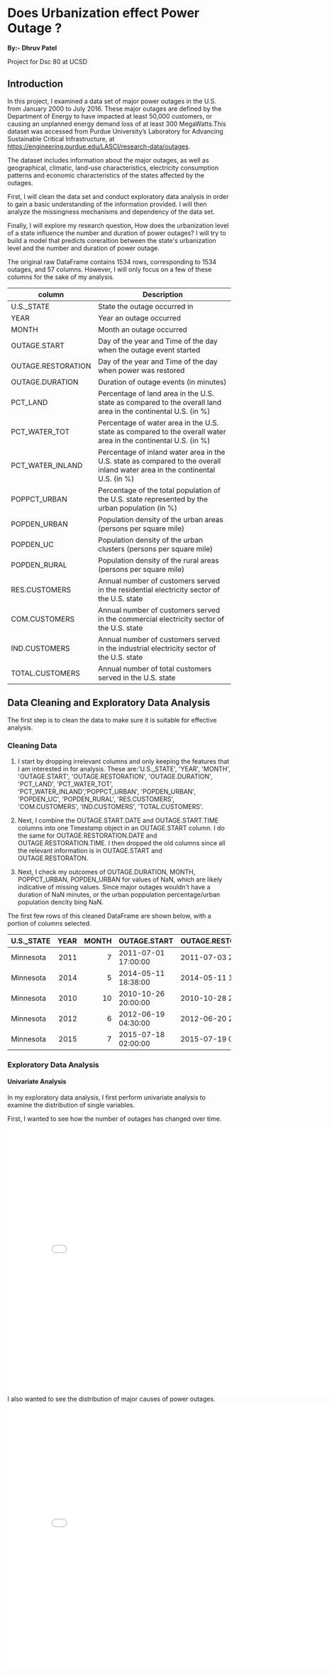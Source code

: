 # Does Urbanization effect Power Outage ?
**By:- Dhruv Patel**

Project for Dsc 80 at UCSD

## Introduction
In this project, I examined a data set of major power outages in the U.S. from January 2000 to July 2016. These major outages are defined by the Department of Energy to have impacted at least 50,000 customers, or causing an unplanned energy demand loss of at least 300 MegaWatts.This dataset was accessed from Purdue University’s Laboratory for Advancing Sustainable Critical Infrastructure, at https://engineering.purdue.edu/LASCI/research-data/outages.

The dataset includes information about the major outages, as well as geographical, climatic, land-use characteristics, electricity consumption patterns and economic characteristics of the states affected by the outages.

First, I will clean the data set and conduct exploratory data analysis in order to gain a basic understanding of the information provided. I will then analyze the missingness mechanisms and dependency of the data set.

Finally, I will explore my research question, How does the urbanization level of a state influence the number and duration of power outages? I will try to build a model that predicts coreraltion between the state's urbanization level and the number and duration of power outage.

The original raw DataFrame contains 1534 rows, corresponding to 1534 outages, and 57 columns. However, I will only focus on a few of these columns for the sake of my analysis.

| column                | Description                                                                                                                                  |
|-----------------------|----------------------------------------------------------------------------------------------------------------------------------------------|
| U.S._STATE            | State the outage occurred in                                                                                                                 |
| YEAR                  | Year an outage occurred                                                                                                                      |
| MONTH                 | Month an outage occurred                                                                                                                     |
| OUTAGE.START          | Day of the year and Time of the day when the outage event started                                                                            |
| OUTAGE.RESTORATION    | Day of the year and Time of the day when power was restored                                                                                  |
| OUTAGE.DURATION       | Duration of outage events (in minutes)                                                                                                       |
| PCT_LAND              | Percentage of land area in the U.S. state as compared to the overall land area in the continental U.S. (in %)                                |
| PCT_WATER_TOT         | Percentage of water area in the U.S. state as compared to the overall water area in the continental U.S. (in %)                              |
| PCT_WATER_INLAND      | Percentage of inland water area in the U.S. state as compared to the overall inland water area in the continental U.S. (in %)                |
| POPPCT_URBAN          | Percentage of the total population of the U.S. state represented by the urban population (in %)                                              |
| POPDEN_URBAN          | Population density of the urban areas (persons per square mile)                                                                              |
| POPDEN_UC             | Population density of the urban clusters (persons per square mile)                                                                           |
| POPDEN_RURAL          | Population density of the rural areas (persons per square mile)                                                                              |
| RES.CUSTOMERS         | Annual number of customers served in the residential electricity sector of the U.S. state                                                    |
| COM.CUSTOMERS         | Annual number of customers served in the commercial electricity sector of the U.S. state                                                     |
| IND.CUSTOMERS         | Annual number of customers served in the industrial electricity sector of the U.S. state                                                     |
| TOTAL.CUSTOMERS       | Annual number of total customers served in the U.S. state                                                                                    |

## Data Cleaning and Exploratory Data Analysis
The first step is to clean the data to make sure it is suitable for effective analysis.

### Cleaning Data
1. I start by dropping irrelevant columns and only keeping the features that I am interested in for analysis. These are:'U.S._STATE', 'YEAR', 'MONTH', 'OUTAGE.START', 'OUTAGE.RESTORATION', 'OUTAGE.DURATION', 'PCT_LAND', 'PCT_WATER_TOT', 'PCT_WATER_INLAND','POPPCT_URBAN', 'POPDEN_URBAN', 'POPDEN_UC', 'POPDEN_RURAL', 'RES.CUSTOMERS', 'COM.CUSTOMERS', 'IND.CUSTOMERS', 'TOTAL.CUSTOMERS'.

2. Next, I combine the OUTAGE.START.DATE and OUTAGE.START.TIME columns into one Timestamp object in an OUTAGE.START column. I do the same for OUTAGE.RESTORATION.DATE and OUTAGE.RESTORATION.TIME. I then dropped the old columns since all the relevant information is in OUTAGE.START and OUTAGE.RESTORATON.

3. Next, I check my outcomes of OUTAGE.DURATION, MONTH, POPPCT_URBAN, POPDEN_URBAN for values of  NaN, which are likely indicative of missing values. Since major outages wouldn't have a duration of NaN minutes, or the urban poppulation percentage/urban population dencity bing NaN.

The first few rows of this cleaned DataFrame are shown below, with a portion of columns selected.

| U.S._STATE   |   YEAR |   MONTH | OUTAGE.START        | OUTAGE.RESTORATION   |   OUTAGE.DURATION |   PCT_LAND |   PCT_WATER_TOT |   PCT_WATER_INLAND |   POPPCT_URBAN |   POPDEN_URBAN |   POPDEN_UC |   POPDEN_RURAL |   RES.CUSTOMERS |   COM.CUSTOMERS |   IND.CUSTOMERS |   TOTAL.CUSTOMERS |
|:-------------|-------:|--------:|:--------------------|:---------------------|------------------:|-----------:|----------------:|-------------------:|---------------:|---------------:|------------:|---------------:|----------------:|----------------:|----------------:|------------------:|
| Minnesota    |   2011 |       7 | 2011-07-01 17:00:00 | 2011-07-03 20:00:00  |              3060 |    91.5927 |         8.40733 |            5.47874 |          73.27 |           2279 |      1700.5 |           18.2 |         2308736 |          276286 |           10673 |           2595696 |
| Minnesota    |   2014 |       5 | 2014-05-11 18:38:00 | 2014-05-11 18:39:00  |                 1 |    91.5927 |         8.40733 |            5.47874 |          73.27 |           2279 |      1700.5 |           18.2 |         2345860 |          284978 |            9898 |           2640737 |
| Minnesota    |   2010 |      10 | 2010-10-26 20:00:00 | 2010-10-28 22:00:00  |              3000 |    91.5927 |         8.40733 |            5.47874 |          73.27 |           2279 |      1700.5 |           18.2 |         2300291 |          276463 |           10150 |           2586905 |
| Minnesota    |   2012 |       6 | 2012-06-19 04:30:00 | 2012-06-20 23:00:00  |              2550 |    91.5927 |         8.40733 |            5.47874 |          73.27 |           2279 |      1700.5 |           18.2 |         2317336 |          278466 |           11010 |           2606813 |
| Minnesota    |   2015 |       7 | 2015-07-18 02:00:00 | 2015-07-19 07:00:00  |              1740 |    91.5927 |         8.40733 |            5.47874 |          73.27 |           2279 |      1700.5 |           18.2 |         2374674 |  

### Exploratory Data Analysis
#### Univariate Analysis
In my exploratory data analysis, I first perform univariate analysis to examine the distribution of single variables.

First, I wanted to see how the number of outages has changed over time.

<iframe src="assets/plot1.html" width="800" height="600" frameborder="0" ></iframe> 
I also wanted to see the distribution of major causes of power outages. 
<iframe src="assets/plot2.html" width="800" height="600" frameborder="0" ></iframe> 
<!-- Then, I wanted to see the distribution of the number of outages by each U.S. state. 
<iframe src="assets/map1.html" width="800" height="600" frameborder="0" ></iframe> -->

<!-- #### Bivariate Analysis
I conducted many bivariate analyses, and the most significant results are shown below.

I examined the relationship between Outage Duration and Customers Affected, two metrics of the severity of a power outage. I expected there to be a positive correlation, since major outages likely affect a lot of customers and have a long duration, but there was variability within this. There are many outages that affected a lot of customers but were not as long, indicating that Customers Affected might be a better metric for measuring outage severity.

<iframe src="assets/duration_cust.html" width="800" height="600" frameborder="0" ></iframe>
The plot below shows the relation between outage duration and cause category. It shows that some of the outages with the longest duration were due to a fuel supply emergency.

<iframe src="assets/duration_cause.html" width="800" height="600" frameborder="0" ></iframe> -->